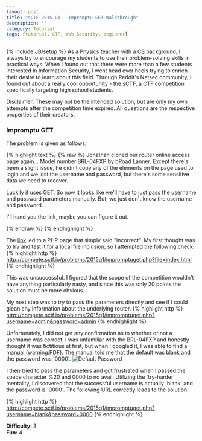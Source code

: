 ```yaml
---
layout: post
title: "sCTF 2015 Q1 - Impromptu GET Walkthrough"
description: ""
category: Tutorial
tags: [tutorial, CTF, Web Security, beginner]
---
```

{% include JB/setup %}
As a Physics teacher with a CS background, I always try to encourage my students to use their problem-solving skills in practical ways. When I found out that there were more than a few students interested in Information Security, I went head over heels trying to enrich their desire to learn about this field. Through Reddit's Netsec community, I found out about a really cool opportunity - the [sCTF](http://www.sctf.io), a CTF competition specifically targeting high school students. 

Disclaimer: These may not be the intended solution, but are only my own attempts after the competition time expired. All questions are the respective properties of their creators.

### Impromptu GET
The problem is given as follows:

{% highlight text %}
{% raw %}
Jonathan cloned our router online access page again... Model number BRL-04FXP by bRoad Lanner. Except there's been a slight issue, he didn't copy any of the elements on the page used to login and we lost the username and password, but there's some sensitive data we need to recover.

Luckily it uses GET. So now it looks like we'll have to just pass the username and password parameters manually. But, we just don't know the username and password...

I'll hand you the link, maybe you can figure it out.

{% endraw %}
{% endhighlight %}

The [link](http://compete.sctf.io/problems/2015q1/impromptuget.php) led to a PHP page that simply said "incorrect". My first thought was to try and test it for a [local file inclusion](http://hakipedia.com/index.php/Local_File_Inclusion), so I attempted the following check: 
{% highlight http %}
http://compete.sctf.io/problems/2015q1/impromptuget.php?file=index.html
{% endhighlight %}


This was unsuccessful. I figured that the scope of the competition wouldn't have anything particularly nasty, and since this was only 20 points the solution must be more obvious.

My next step was to try to pass the parameters directly and see if I could glean any information about the underlying router.
{% highlight http %}
http://compete.sctf.io/problems/2015q1/impromptuget.php?username=admin&password=admin
{% endhighlight %}


Unfortunately, I did not get any confirmation as to whether or not a username was correct. I was unfamiliar with the BRL-04FXP and honestly thought it was fictitious at first, but when I googled it, I was able to find a [manual (warning:PDF)](http://www.planex.net/pdf/router/BRL-04FXP_Manual_v1.1_Eng.pdf). The manual told me that the default was blank and the password was '0000'.
![Default Password](https://s3.amazonaws.com/fvd-data/notes/377895/1425527819-t9pwAe/screen.png)

I then tried to pass the parameters and got frustrated when I passed the space character %20 and 0000 to no avail. Utilizing the 'try-harder' mentality, I discovered that the successful username is actually 'blank' and the password is '0000'. The following URL correctly leads to the solution.

{% highlight http %}
http://compete.sctf.io/problems/2015q1/impromptuget.php?username=blank&password=0000
{% endhighlight %}


<strong>Difficulty: </strong> 3
<br>
<strong>Fun: </strong> 4
                                                                
